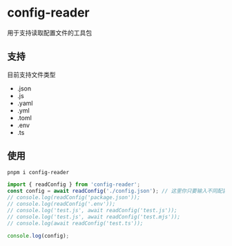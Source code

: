 # config-reader

用于支持读取配置文件的工具包

## 支持

目前支持文件类型

- .json
- .js
- .yaml
- .yml
- .toml
- .env
- .ts

## 使用

```bash
pnpm i config-reader
```

```ts
import { readConfig } from 'config-reader';
const config = await readConfig('./config.json'); // 这里你只要输入不同配置文件的路径即可
// console.log(readConfig('package.json'));
// console.log(readConfig('.env'));
// console.log('test.js', await readConfig('test.js'));
// console.log('test.js', await readConfig('test.mjs'));
// console.log(await readConfig('test.ts'));

console.log(config);
```
